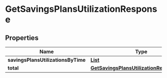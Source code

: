 

# GetSavingsPlansUtilizationResponse


## Properties

| Name | Type | Description | Notes |
|------------ | ------------- | ------------- | -------------|
|**savingsPlansUtilizationsByTime** | [**List**](List.md) |  |  [optional] |
|**total** | [**GetSavingsPlansUtilizationResponseTotal**](GetSavingsPlansUtilizationResponseTotal.md) |  |  |




